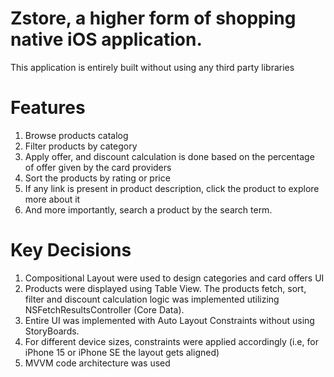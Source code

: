 # Zstore, a higher form of shopping native iOS application.

This application is entirely built without using any third party libraries

# Features
1. Browse products catalog
2. Filter products by category
3. Apply offer, and discount calculation is done based on the percentage of offer given by the card providers
4. Sort the products by rating or price
5. If any link is present in product description, click the product to explore more about it
6. And more importantly, search a product by the search term.

# Key Decisions
1. Compositional Layout were used to design categories and card offers UI
2. Products were displayed using Table View. The products fetch, sort, filter and discount calculation logic was implemented utilizing NSFetchResultsController (Core Data).
3. Entire UI was implemented with Auto Layout Constraints without using StoryBoards.
4. For different device sizes, constraints were applied accordingly (i.e, for iPhone 15 or iPhone SE the layout gets aligned)
5. MVVM code architecture was used
